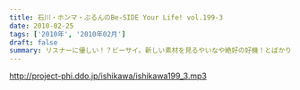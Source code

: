 ```yaml
---
title: 石川・ホンマ・ぶるんのBe-SIDE Your Life! vol.199-3
date: 2010-02-25
tags: ['2010年', '2010年02月']
draft: false
summary: リスナーに優しい！？ビーサイ。新しい素材を見るやいなや絶好の好機！とばかりにののしり、陥れる・・・スタジオ見学も命がけなのです。NAMAE
---
```


http://project-phi.ddo.jp/ishikawa/ishikawa199_3.mp3

